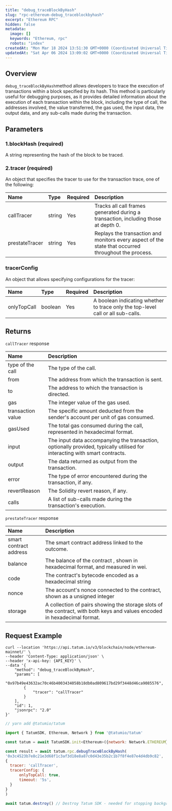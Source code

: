 ```yaml
---
title: "debug_traceBlockByHash"
slug: "rpc-ethereum-debug_traceblockbyhash"
excerpt: "Ethereum RPC"
hidden: false
metadata: 
  image: []
  keywords: "Ethereum, rpc"
  robots: "index"
createdAt: "Mon Mar 18 2024 13:51:30 GMT+0000 (Coordinated Universal Time)"
updatedAt: "Sat Apr 06 2024 13:09:02 GMT+0000 (Coordinated Universal Time)"
---
```




## Overview

`debug_traceBlockByHash`method allows developers to trace the execution of transactions within a block specified by its hash. This method is particularly useful for debugging purposes, as it provides detailed information about the execution of each transaction within the block, including the type of call, the addresses involved, the value transferred, the gas used, the input data, the output data, and any sub-calls made during the transaction.

## Parameters

### 1.blockHash (required)

A string representing the hash of the block to be traced.

### 2.tracer (required)

An object that specifies the tracer to use for the transaction trace, one of the following:

| Name           | Type   | Required | Description                                                                                          |
| :------------- | :----- | :------- | :--------------------------------------------------------------------------------------------------- |
| callTracer     | string | Yes      | Tracks all call frames generated during a transaction, including those at depth 0.                   |
| prestateTracer | string | Yes      | Replays the transaction and monitors every aspect of the state that occurred throughout the process. |

### tracerConfig

An object that allows specifying configurations for the tracer:

| Name        | Type    | Required | Description                                                                     |
| :---------- | :------ | :------- | :------------------------------------------------------------------------------ |
| onlyTopCall | boolean | Yes      | A boolean indicating whether to trace only the top-level call or all sub-calls. |

## Returns

`callTracer` response

| Name              | Description                                                                                                                |
| :---------------- | :------------------------------------------------------------------------------------------------------------------------- |
| type of the call  | The type of the call.                                                                                                      |
| from              | The address from which the transaction is sent.                                                                            |
| to                | The address to which the transaction is directed.                                                                          |
| gas               | The integer value of the gas used.                                                                                         |
| transaction value | The specific amount deducted from the sender's account per unit of gas consumed.                                           |
| gasUsed           | The total gas consumed during the call, represented in hexadecimal format.                                                 |
| input             | The input data accompanying the transaction, optionally provided, typically utilised for interacting with smart contracts. |
| output            | The data returned as output from the transaction.                                                                          |
| error             | The type of error encountered during the transaction, if any.                                                              |
| revertReason      | The Solidity revert reason, if any.                                                                                        |
| calls             | A list of sub-calls made during the transaction's execution.                                                               |

`prestateTracer` response

| Name                   | Description                                                                                                               |
| :--------------------- | :------------------------------------------------------------------------------------------------------------------------ |
| smart contract address | The smart contract address linked to the outcome.                                                                         |
| balance                | The balance of the contract , shown in hexadecimal format, and measured in wei.                                           |
| code                   | The contract's bytecode encoded as a hexadecimal string                                                                   |
| nonce                  | The account's nonce connected to the contract, shown as a unsigned integer                                                |
| storage                | A collection of pairs showing the storage slots of the contract, with both keys and values encoded in hexadecimal format. |

## Request Example

```curl
curl --location 'https://api.tatum.io/v3/blockchain/node/ethereum-mainnet/' \
--header 'Content-Type: application/json' \
--header 'x-api-key: {API_KEY}' \
--data '{
    "method": "debug_traceBlockByHash",
    "params": [
        "0x97b49e43632ac70c46b4003434058b18db0ad809617bd29f3448d46ca9085576",
        {
            "tracer": "callTracer"
        }
    ],
    "id": 1,
    "jsonrpc": "2.0"
}'
```
```javascript JS SDK
// yarn add @tatumio/tatum

import { TatumSDK, Ethereum, Network } from '@tatumio/tatum'

const tatum = await TatumSDK.init<Ethereum>({network: Network.ETHEREUM})

const result = await tatum.rpc.debugTraceBlockByHash(
'0x3c4523b7e8c21e3d68f1c3af3d18e8a87c0d43e35b2c1b7f8f4e87e4d4db9c82',
{
  tracer: 'callTracer',
  tracerConfig: {
      onlyTopCall: true,
      timeout: '5s',
  }
}
)

await tatum.destroy() // Destroy Tatum SDK - needed for stopping background jobs
```
